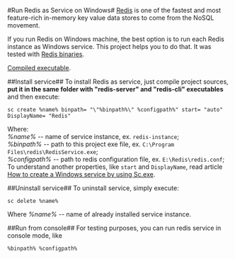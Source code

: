 #Run Redis as Service on Windows#
[Redis](http://redis.io/) is one of the fastest and most feature-rich in-memory key value data stores to come from the NoSQL movement.

If you run Redis on Windows machine, the best option is to run each Redis instance as Windows service. This project helps you to do that. It was tested with [Redis binaries](https://github.com/dmajkic/redis/downloads).

[Compiled executable](https://github.com/kcherenkov/redis-windows-service/downloads).

##Install service##
To install Redis as service, just compile project sources, **put it in the same folder with "redis-server" and "redis-cli" executables** and then execute:

    sc create %name% binpath= "\"%binpath%\" %configpath%" start= "auto" DisplayName= "Redis"

Where:  
*%name%* -- name of service instance, ex. `redis-instance`;  
*%binpath%* -- path to this project exe file, ex. `C:\Program Files\redis\RedisService.exe`;  
*%configpath%* -- path to redis configuration file, ex. `E:\Redis\redis.conf`;  
To understand another properties, like `start` and `DisplayName`, read article [How to create a Windows service by using Sc.exe](http://support.microsoft.com/kb/251192).

##Uninstall service##
To uninstall service, simply execute:

	sc delete %name%

Where *%name%* -- name of already installed service instance.

##Run from console##
For testing purposes, you can run redis service in console mode, like

	%binpath% %configpath%
